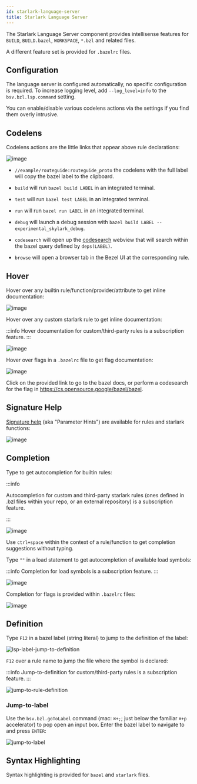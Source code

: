 ```yaml
---
id: starlark-language-server
title: Starlark Language Server
---
```


The Starlark Language Server component provides intellisense features for `BUILD`, `BUILD.bazel`, `WORKSPACE`, `*.bzl` and related files.

A different feature set is provided for `.bazelrc` files.

## Configuration

The language server is configured automatically, no specific configuration is required.  To increase logging level, add `--log_level=info` to the `bsv.bzl.lsp.command` setting.

You can enable/disable various codelens actions via the settings if you find them overly intrusive.

## Codelens

Codelens actions are the little links that appear above rule declarations:

![image](https://user-images.githubusercontent.com/50580/144455265-a5e60a26-179a-46a1-b4e6-f498cc62c4da.png)

- `//example/routeguide:routeguide_proto` the codelens with the full label will
   copy the bazel label to the clipboard.

- `build` will run `bazel build LABEL` in an integrated terminal.
- `test` will run `bazel test LABEL` in an integrated terminal.
- `run` will run `bazel run LABEL` in an integrated terminal.
- `debug` will launch a debug session with `bazel build LABEL --experimental_skylark_debug`.
- `codesearch` will open up the [codesearch](codesearch.md) webview that will
  search within the bazel query defined by `deps(LABEL)`.
- `browse` will open a browser tab in the Bezel UI at the corresponding rule.

## Hover

Hover over any builtin rule/function/provider/attribute to get inline documentation:

![image](https://user-images.githubusercontent.com/50580/144456887-8dc14482-e98e-4caa-bb5d-87c21f2e9f22.png)

Hover over any custom starlark rule to get inline documentation:

:::info
Hover documentation for custom/third-party rules is a subscription feature.
:::

![image](https://user-images.githubusercontent.com/50580/144457202-f6143170-117f-4ba2-b565-0520234c24fb.png)

Hover over flags in a `.bazelrc` file to get flag documentation:

![image](https://user-images.githubusercontent.com/50580/144457787-dc1354e5-76a1-48d9-a68d-510082b79568.png)

Click on the provided link to go to the bazel docs, or perform a codesearch for
the flag in https://cs.opensource.google/bazel/bazel.

## Signature Help

[Signature help](https://www.youtube.com/watch?v=vi2PLcLqVxI) (aka "Parameter
Hints") are available for rules and starlark functions:

![image](https://user-images.githubusercontent.com/50580/145118530-26cbfa5a-33de-4988-961d-8e1e9eb89803.png)

## Completion

Type to get autocompletion for builtin rules:

:::info

Autocompletion for custom and third-party starlark rules (ones defined in .bzl
files within your repo, or an external repository) is a subscription feature.

:::

![image](https://user-images.githubusercontent.com/50580/142479223-e1c9161c-ced8-4c2f-a0eb-998e802a5468.gif)

Use `ctrl+space` within the context of a rule/function to get completion
suggestions without typing.

Type `""` in a load statement to get autocompletion of available load symbols:

:::info
Completion for load symbols is a subscription feature.
:::

![image](https://user-images.githubusercontent.com/50580/144459351-6508f9f5-1a1d-41b4-aac7-66c518024d57.png)

Completion for flags is provided within `.bazelrc` files:

![image](https://user-images.githubusercontent.com/50580/144462097-85d8f603-11c8-4a85-a6c8-894572fc84cc.png)

## Definition

Type `F12` in a bazel label (string literal) to jump to the definition of the label:

![lsp-label-jump-to-definition](https://user-images.githubusercontent.com/50580/144460690-53d3f7e7-0e49-40c3-8306-b23cde9e78f2.gif)

`F12` over a rule name to jump the file where the symbol is declared:

:::info
Jump-to-definition for custom/third-party rules is a subscription feature.
:::

![jump-to-rule-definition](https://user-images.githubusercontent.com/50580/144461590-c29d7d18-68e0-471d-a340-7ff7dd81cf3b.gif)

### Jump-to-label

Use the `bsv.bzl.goToLabel` command (mac: `⌘+;`; just below the familiar `⌘+p`
accelerator) to pop open an input box.  Enter the bazel label to navigate to and
press `ENTER`:

![jump-to-label](https://user-images.githubusercontent.com/50580/144545241-0f92f222-a916-491f-9c9b-9a5fe0ae5735.gif)

## Syntax Highlighting

Syntax highlighting is provided for `bazel` and `starlark` files.
